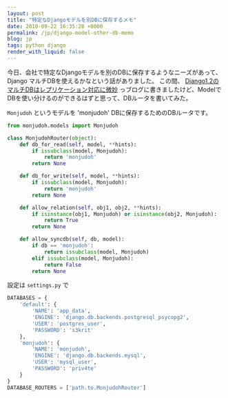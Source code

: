 ```yaml
---
layout: post
title: "特定なDjangoモデルを別DBに保存するメモ"
date: 2010-09-22 16:35:28 +0000
permalink: /jp/django-model-other-db-memo
blog: jp
tags: python django
render_with_liquid: false
---
```


<!-- textlint-disable rousseau -->

今日、会社で特定なDjangoモデルを別のDBに保存するようなニーズがあって、Django マルチDBを使えるかなという話がありました。
この間、
[Django1.2のマルチDBはレプリケーション対応に微妙](/jp/django-12-db-masterslave)
っブログに書きましたけど、ModelでDBを使い分けるのができるはずと思って、DBルータを書いてみた。

`Monjudoh` というモデルを 'monjudoh' DBに保存するためのDBルータです。

```python
from monjudoh.models import Monjudoh

class MonjudohRouter(object):
    def db_for_read(self, model, **hints):
        if issubclass(model, Monjudoh):
            return 'monjudoh'
        return None

    def db_for_write(self, model, **hints):
        if issubclass(model, Monjudoh):
            return 'monjudoh'
        return None

    def allow_relation(self, obj1, obj2, **hints):
        if isinstance(obj1, Monjudoh) or isinstance(obj2, Monjudoh):
            return True
        return None

    def allow_syncdb(self, db, model):
        if db == 'monjudoh':
            return issubclass(model, Monjudoh)
        elif issubclass(model, Monjudoh):
            return False
        return None
```

設定は `settings.py` で

```python
DATABASES = {
    'default': {
        'NAME': 'app_data',
        'ENGINE': 'django.db.backends.postgresql_psycopg2',
        'USER': 'postgres_user',
        'PASSWORD': 's3krit'
    },
    'monjudoh': {
        'NAME': 'monjudoh',
        'ENGINE': 'django.db.backends.mysql',
        'USER': 'mysql_user',
        'PASSWORD': 'priv4te'
    }
}
DATABASE_ROUTERS = ['path.to.MonjudohRouter']
```

<!-- textlint-enable rousseau -->
